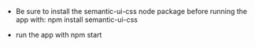 - Be sure to install the semantic-ui-css node package before running the app with: npm install semantic-ui-css

- run the app with npm start
